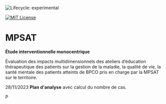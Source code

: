 <!-- badges: start -->

![Lifecycle: experimental](https://img.shields.io/badge/lifecycle-experimental-orange.svg)

[![MIT License](https://img.shields.io/badge/License-MIT-green.svg)](https://choosealicense.com/licenses/mit/)

<!-- badges: end -->

# MPSAT

**Étude interventionnelle monocentrique**

Évaluation des impacts multidimensionnels des ateliers d’éducation
thérapeutique des patients sur la gestion de la maladie, la qualité
de vie, la santé mentale des patients atteints de BPCO pris en charge par
la MPSAT sur le territoire.

28/11/2023 **Plan d'analyse** avec calcul du nombre de cas.

P
